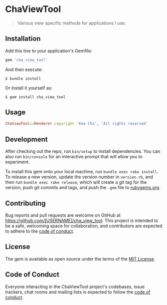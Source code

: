 # ChaViewTool

> Various view specific methods for applications I use.

## Installation

Add this line to your application's Gemfile:

```ruby
gem 'cha_view_tool'
```

And then execute:

    $ bundle install

Or install it yourself as:

    $ gem install cha_view_tool

## Usage

```ruby
ChaViewTool::Renderer.copyright 'Kee Cha', 'All rights reserved' 
```

## Development

After checking out the repo, run `bin/setup` to install dependencies. You can also run `bin/console` for an interactive prompt that will allow you to experiment.

To install this gem onto your local machine, run `bundle exec rake install`. To release a new version, update the version number in `version.rb`, and then run `bundle exec rake release`, which will create a git tag for the version, push git commits and tags, and push the `.gem` file to [rubygems.org](https://rubygems.org).

## Contributing

Bug reports and pull requests are welcome on GitHub at https://github.com/[USERNAME]/cha_view_tool. This project is intended to be a safe, welcoming space for collaboration, and contributors are expected to adhere to the [code of conduct](https://github.com/[USERNAME]/cha_view_tool/blob/master/CODE_OF_CONDUCT.md).


## License

The gem is available as open source under the terms of the [MIT License](https://opensource.org/licenses/MIT).

## Code of Conduct

Everyone interacting in the ChaViewTool project's codebases, issue trackers, chat rooms and mailing lists is expected to follow the [code of conduct](https://github.com/[USERNAME]/cha_view_tool/blob/master/CODE_OF_CONDUCT.md).
